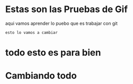 # Estas son las Pruebas de Gif

aqui vamos aprender lo puebo que es trabajar con git

```
esto lo vamos a cambiar 

```

# todo esto es para bien

# Cambiando todo